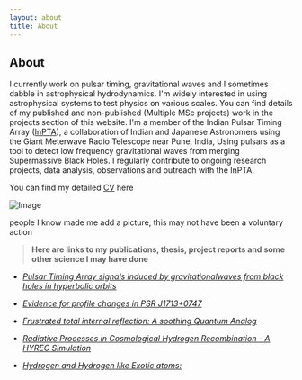 ```yaml
---
layout: about
title: About
---
```


<h2>About</h2>

I currently work on pulsar timing, gravitational waves and I sometimes dabble 
in astrophysical hydrodynamics. I'm widely interested in using astrophysical systems
to test physics on various scales. You can find details of my published and non-published (Multiple MSc projects) 
work in the projects section of this website.  I'm a member of the Indian Pulsar Timing Array ([InPTA]), 
a collaboration of Indian and Japanese Astronomers using the Giant Meterwave Radio Telescope near Pune, India,
Using pulsars as a tool to detect low frequency gravitational waves from merging Supermassive Black Holes. 
I regularly contribute to ongoing research projects, data analysis, observations and outreach with the InPTA.

You can find my detailed [CV] here



[CV]:https://drive.google.com/file/d/1q7eeyvvLsUQIVmrACi84fAeHD0xw7qhX/view?usp=sharing
[InPTA]:http://inpta.iitr.ac.in/index.html


![Image](/site/assets/images/profile.jpg "Image")
<figcaption>people I know made me add a picture, this may not have been a voluntary action</figcaption>

> **Here are links to my publications, thesis, project reports and some other science I may have done**


- *[Pulsar Timing Array signals induced by gravitationalwaves from black holes in hyperbolic orbits](https://drive.google.com/file/d/1jkfx-3fpyrPwdlL1jOnyTV78SCdoNB_/view?usp=sharing)* 

- *[Evidence for profile changes in PSR J1713+0747](https://academic.oup.com/mnrasl/article/507/1/L57/6356572)*

- *[Frustrated total internal reflection: A soothing Quantum Analog](https://drive.google.com/file/d/1msEeeIh-bMyTSeim3ZySljW-O7Z7ALhk/view?usp=sharing)*

- *[Radiative Processes in Cosmological Hydrogen Recombination - A HYREC Simulation](https://drive.google.com/file/d/1_z6FOOitQQ01OkK6HO0YyN1SbYSh5xd4/view?usp=sharing)*

- *[Hydrogen and Hydrogen like Exotic atoms:](https://drive.google.com/file/d/1fmYSOqIxRJPcMc9LNd7C7xLzVvbKpa6g/view?usp=sharing)*
